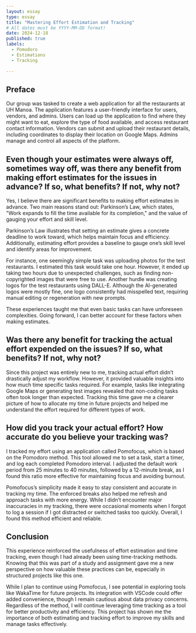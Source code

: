 ```yaml
---
layout: essay
type: essay
title: "Mastering Effort Estimation and Tracking"
# All dates must be YYYY-MM-DD format!
date: 2024-12-18
published: true
labels:
  - Pomodoro
  - Estimations
  - Tracking
 
---
```


## Preface

Our group was tasked to create a web application for all the restaurants at UH Manoa. The application features a user-friendly interface for users, vendors, and admins. Users can load up the application to find where they might want to eat, explore the type of food available, and access restaurant contact information. Vendors can submit and upload their restaurant details, including coordinates to display their location on Google Maps. Admins manage and control all aspects of the platform.


## Even though your estimates were always off, sometimes way off, was there any benefit from making effort estimates for the issues in advance? If so, what benefits? If not, why not?

Yes, I believe there are significant benefits to making effort estimates in advance. Two main reasons stand out: Parkinson’s Law, which states, "Work expands to fill the time available for its completion," and the value of gauging your effort and skill level.

Parkinson’s Law illustrates that setting an estimate gives a concrete deadline to work toward, which helps maintain focus and efficiency. Additionally, estimating effort provides a baseline to gauge one’s skill level and identify areas for improvement.

For instance, one seemingly simple task was uploading photos for the test restaurants. I estimated this task would take one hour. However, it ended up taking two hours due to unexpected challenges, such as finding non-copyrighted images that were free to use. Another hurdle was creating logos for the test restaurants using DALL-E. Although the AI-generated logos were mostly fine, one logo consistently had misspelled text, requiring manual editing or regeneration with new prompts.

These experiences taught me that even basic tasks can have unforeseen complexities. Going forward, I can better account for these factors when making estimates.

## Was there any benefit for tracking the actual effort expended on the issues? If so, what benefits? If not, why not?

Since this project was entirely new to me, tracking actual effort didn’t drastically adjust my workflow. However, it provided valuable insights into how much time specific tasks required. For example, tasks like integrating Google Maps or generating test images revealed that non-coding tasks often took longer than expected. Tracking this time gave me a clearer picture of how to allocate my time in future projects and helped me understand the effort required for different types of work.

## How did you track your actual effort? How accurate do you believe your tracking was?

I tracked my effort using an application called Pomofocus, which is based on the Pomodoro method. This tool allowed me to set a task, start a timer, and log each completed Pomodoro interval. I adjusted the default work period from 25 minutes to 40 minutes, followed by a 12-minute break, as I found this ratio more effective for maintaining focus and avoiding burnout.

Pomofocus’s simplicity made it easy to stay consistent and accurate in tracking my time. The enforced breaks also helped me refresh and approach tasks with more energy. While I didn’t encounter major inaccuracies in my tracking, there were occasional moments when I forgot to log a session if I got distracted or switched tasks too quickly. Overall, I found this method efficient and reliable.

## Conclusion

This experience reinforced the usefulness of effort estimation and time tracking, even though I had already been using time-tracking methods. Knowing that this was part of a study and assignment gave me a new perspective on how valuable these practices can be, especially in structured projects like this one.

While I plan to continue using Pomofocus, I see potential in exploring tools like WakaTime for future projects. Its integration with VSCode could offer added convenience, though I remain cautious about data privacy concerns. Regardless of the method, I will continue leveraging time tracking as a tool for better productivity and efficiency. This project has shown me the importance of both estimating and tracking effort to improve my skills and manage tasks effectively.

